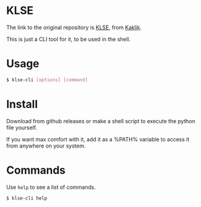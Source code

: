 [KLSE]: https://github.com/kaklikOf13/KLSE
[Kaklik]: https://github.com/kaklikOf13

# KLSE

The link to the original repository is [KLSE], from [Kaklik].

This is just a CLI tool for it, to be used in the shell.

# Usage

```bash
$ klse-cli [options] [command]
```

# Install

Download from github releases or make a shell script to execute the python file yourself.

If you want max comfort with it, add it as a %PATH% variable to access it from anywhere on your system.

# Commands

Use `help` to see a list of commands.
```bash
$ klse-cli help
```